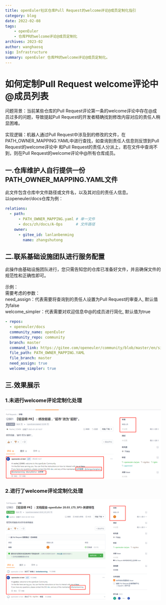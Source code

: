 ```yaml
---
title: openEuler社区仓库Pull Request的welcome评论@成员定制化指引
category: blog
date: 2022-02-08
tags:
    - openEuler
    - 仓库PR的welcome评论@成员定制化
archives: 2023-02
author: wanghaosq
sig: Infrastructure
summary: openEuler 仓库PR的welcome评论@成员定制化。
---
```

# 如何定制Pull Request welcome评论中@成员列表

问题背景：当前某些仓库的Pull Request评论第一条的welcome评论中存在@成员过多的问题，导致提起Pull Request的开发者精确找到修改内容对应的责任人稍显困难。<br>
<br>
实现逻辑：机器人通过Pull Request中涉及到的修改的文件，在PATH_OWNER_MAPPING.YAML中进行查找，如查询到责任人信息则反馈到Pull Request的welcome评论中
和Pull Request的责任人分派上，若在文件中查询不到，则在Pull Request的welcome评论中@所有仓库成员。

## 一.仓库维护人自行提供一份PATH_OWNER_MAPPING.YAML文件
此文件包含仓库中文件路径或文件名，以及其对应的责任人信息。<br>
以openeuler/docs仓库为例：<br>
```yaml
relations:
  - path:
      - PATH_OWNER_MAPPING.yaml # 单一文件
      - docs/zh/docs/A-Ops      # 文件路径
    owner:
      - gitee_id: lanlanbenming
        name: zhangshutong
```

## 二.联系基础设施团队进行服务配置
此操作由基础设施团队进行，您只需告知您的仓库已准备好文件，并且确保文件的规范性和正确性即可。
<br>
<br>
示例：<br>
需要考虑的参数：<br>
need_assign：代表需要将查询到的责任人设置为Pull Request的审查人, 默认值为false<br>
welcome_simpler：代表需要对欢迎信息中@的成员进行简化, 默认值为true<br>
```yaml
- repos:
  - openeuler/docs
  community_name: openEuler
  community_repo: community
  branch: master
  command_link: https://gitee.com/openeuler/community/blob/master/en/sig-infrastructure/command.md
  file_path: PATH_OWNER_MAPPING.YAML
  file_branch: master
  need_assign: true
  welcome_simpler: true
```

## 三.效果展示
### 1.未进行welcome评论定制化处理

<img src=./pictures/before_simplify.png>

### 2.进行了welcome评论定制化处理
<img src=./pictures/after_simplify.png>
